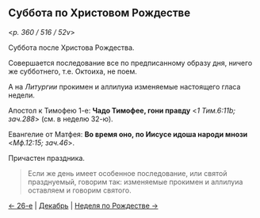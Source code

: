 
## Суббота по Христовом Рождестве  

<*p. 360 / 516 / 52v*>

Суббота после Христова Рождества. 

Совершается последование все по предписанному образу дня, ничего же субботнего, 
т.е. Октоиха, не поем. 

А на *Литургии* прокимен и аллилуиа изменяемые настоящего гласа недели.

Апостол к Тимофею 1-е: **Чадо Тимофее, гони правду** <*1 Тим.6:11b; зач.288*>
(см. в неделю 32-ю). 

Евангелие от Матфея: **Во время оно, по Иисусе идоша народи мнози** <*Мф.12:15; зач.46*>. 

Причастен праздника. 

> Если же день имеет особенное последование, или святой празднуемый, говорим так: 
> изменяемые прокимен и аллилуиа оставляем и говорим святого.  

[← 26-е](12_26_EUR.ru.md) | [Декабрь](README.md#суббота-после-рождества-христова) | [Неделя по Рождестве →](12_26_Y_EUR_sunday.ru.md)